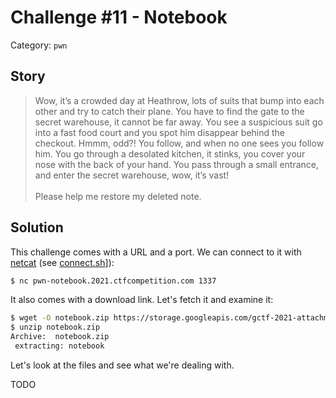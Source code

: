 # Challenge #11 - Notebook

Category: `pwn`

## Story

>Wow, it’s a crowded day at Heathrow, lots of suits that bump into each other and try to catch their plane. You have to find the gate to the secret warehouse, it cannot be far away. You see a suspicious suit go into a fast food court and you spot him disappear behind the checkout. Hmmm, odd?! You follow, and when no one sees you follow him. You go through a desolated kitchen, it stinks, you cover your nose with the back of your hand. You pass through a small entrance, and enter the secret warehouse, wow, it’s vast!<br/><br/>
>Please help me restore my deleted note.

## Solution

This challenge comes with a URL and a port. We can connect to it with [netcat](https://en.wikipedia.org/wiki/Netcat) (see [connect.sh](connect.sh)]):

```sh
$ nc pwn-notebook.2021.ctfcompetition.com 1337
```

It also comes with a download link. Let's fetch it and examine it:

```sh
$ wget -O notebook.zip https://storage.googleapis.com/gctf-2021-attachments-project/6c96641ce301c1cce0638c706ce6f08e03dd07a7206f13502814948b87956797cbfab4e5319df21bc2bed99834bd7aede661f86a8a0d5c7148c3158d566afc68
$ unzip notebook.zip
Archive:  notebook.zip
 extracting: notebook
```

Let's look at the files and see what we're dealing with.

TODO

